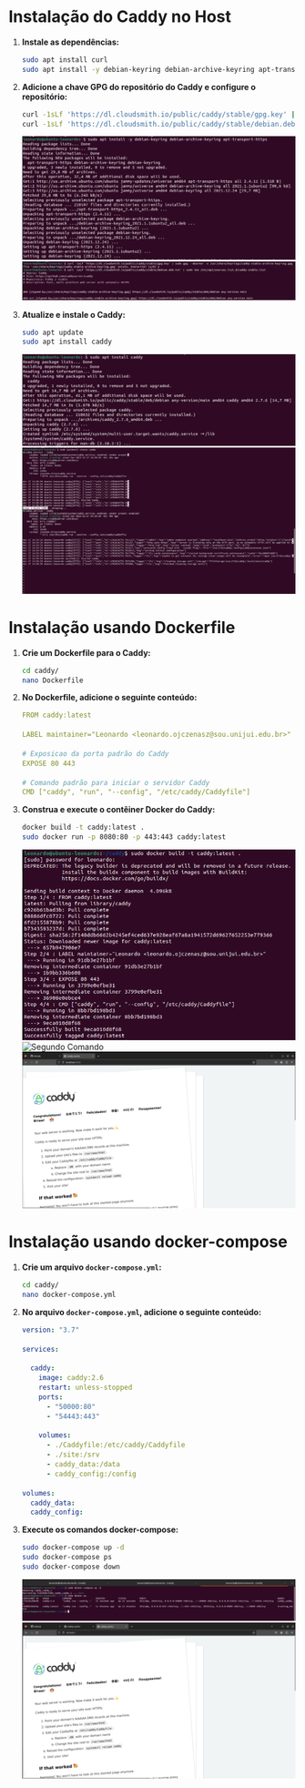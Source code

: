 # Instalação do Caddy no Host

1. **Instale as dependências:**

    ```bash
    sudo apt install curl
    sudo apt install -y debian-keyring debian-archive-keyring apt-transport-https
    ```

2. **Adicione a chave GPG do repositório do Caddy e configure o repositório:**

    ```bash
    curl -1sLf 'https://dl.cloudsmith.io/public/caddy/stable/gpg.key' | sudo gpg --dearmor -o /usr/share/keyrings/caddy-stable-archive-keyring.gpg
    curl -1sLf 'https://dl.cloudsmith.io/public/caddy/stable/debian.deb.txt' | sudo tee /etc/apt/sources.list.d/caddy-stable.list
    ```

    ![Primeiro Passo](images/caddyhostfirststep.png)
    ![Curl do Caddy](images/caddyhostcurl.png)

3. **Atualize e instale o Caddy:**

    ```bash
    sudo apt update
    sudo apt install caddy
    ```

    ![Instalação do Caddy](images/caddyhostinstall.png)
    ![Caddy Rodando](images/caddyhostrun.png)

# Instalação usando Dockerfile

1. **Crie um Dockerfile para o Caddy:**

    ```bash
    cd caddy/
    nano Dockerfile
    ```

2. **No Dockerfile, adicione o seguinte conteúdo:**

    ```yaml
    FROM caddy:latest

    LABEL maintainer="Leonardo <leonardo.ojczenasz@sou.unijui.edu.br>"

    # Exposicao da porta padrão do Caddy
    EXPOSE 80 443

    # Comando padrão para iniciar o servidor Caddy
    CMD ["caddy", "run", "--config", "/etc/caddy/Caddyfile"]
    ```

3. **Construa e execute o contêiner Docker do Caddy:**

    ```bash
    docker build -t caddy:latest .
    sudo docker run -p 8080:80 -p 443:443 caddy:latest
    ```

    ![Primeiro Comando](images/dockerfile.png)
    ![Segundo Comando](images/dockerfile1.png)
    ![Localhost funcionando](images/localhost8080.png)

# Instalação usando docker-compose

1. **Crie um arquivo `docker-compose.yml`:**

    ```bash
    cd caddy/
    nano docker-compose.yml
    ```

2. **No arquivo `docker-compose.yml`, adicione o seguinte conteúdo:**

    ```yaml
    version: "3.7"

    services:

      caddy:
        image: caddy:2.6
        restart: unless-stopped
        ports:
          - "50000:80"
          - "54443:443"

        volumes:
          - ./Caddyfile:/etc/caddy/Caddyfile
          - ./site:/srv
          - caddy_data:/data
          - caddy_config:/config

    volumes:
      caddy_data:
      caddy_config:
    ```

3. **Execute os comandos docker-compose:**

    ```bash
    sudo docker-compose up -d
    sudo docker-compose ps
    sudo docker-compose down
    ```

    ![Comandos](images/dockercompose.png)
    ![Localhost funcionando](images/localhostcompose.png)
